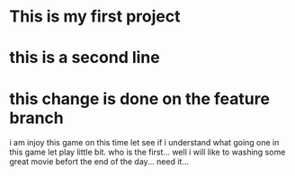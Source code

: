 # This is my first project
# this is a second line
# this change is done on the feature branch
i am injoy this game on this time let see if i understand what going one in this game let play
little bit. who is the first... well i will like to washing some great movie
befort the end of the day... need it...





